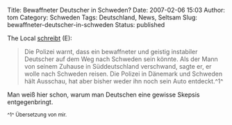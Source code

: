 Title: Bewaffneter Deutscher in Schweden?
Date: 2007-02-06 15:03
Author: tom
Category: Schweden
Tags: Deutschland, News, Seltsam
Slug: bewaffneter-deutscher-in-schweden
Status: published

The Local [schreibt](http://www.thelocal.se/6315/20070206/) (E):

> Die Polizei warnt, dass ein bewaffneter und geistig instabiler
> Deutscher auf dem Weg nach Schweden sein könnte. Als der Mann von
> seinem Zuhause in Süddeutschland verschwand, sagte er, er wolle nach
> Schweden reisen. Die Polizei in Dänemark und Schweden hält Ausschau,
> hat aber bisher weder ihn noch sein Auto entdeckt.^1^

Man weiß hier schon, warum man Deutschen eine gewisse Skepsis
entgegenbringt.

<small>^1^ Übersetzung von mir.</small>

